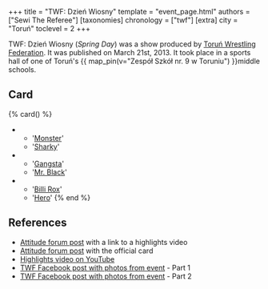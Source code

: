 +++
title = "TWF: Dzień Wiosny"
template = "event_page.html"
authors = ["Sewi The Referee"]
[taxonomies]
chronology = ["twf"]
[extra]
city = "Toruń"
toclevel = 2
+++

TWF: Dzień Wiosny (_Spring Day_) was a show produced by [Toruń Wrestling Federation](@/o/twf.md). It was published on March 21st, 2013. It took place in a sports hall of one of Toruń's {{ map_pin(v="Zespół Szkół nr. 9 w Toruniu") }}middle schools. 

## Card

{% card() %}
- - '[Monster](@/w/chris-hunter.md)'
  - '[Sharky](@/w/sharky.md)'
- - '[Gangsta](@/w/jay-revolt.md)'
  - '[Mr. Black](@/w/mr-black.md)'
- - '[Billi Rox](@/w/corin-mear.md)'
  - '[Hero](@/w/pj-blake.md)'
{% end %}

## References

* [Attitude forum post](https://forum.wrestling.pl/topic/32429-highlights-pokaz-twf-210313-dzień-wiosny) with a link to a highlights video
* [Attitude forum post](https://forum.wrestling.pl/topic/32436-pokaz-twf-czyli-dzień-wiosny-gimnazjum-nr-9-210313/#comment-314273) with the official card
* [Highlights video on YouTube](https://www.youtube.com/watch?v=bTzrO21U5eQ)
* [TWF Facebook post with photos from event](https://www.facebook.com/photo/?fbid=543053602400921&set=a.543053529067595) - Part 1
* [TWF Facebook post with photos from event](https://www.facebook.com/photo/?fbid=543055119067436&set=a.543053529067595) - Part 2

